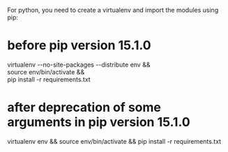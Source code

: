 For python, you need to create a virtualenv and import the modules using pip:

# before pip version 15.1.0
virtualenv --no-site-packages --distribute env && \
    source env/bin/activate && \
    pip install -r requirements.txt

# after deprecation of some arguments in pip version 15.1.0
virtualenv env && source env/bin/activate && pip install -r requirements.txt
